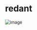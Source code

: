 # redant
![image](https://user-images.githubusercontent.com/65714677/116353278-192b1c00-a814-11eb-98c7-887bbbc105ee.png)
